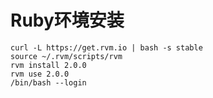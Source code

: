 # Ruby环境安装

``` shell
curl -L https://get.rvm.io | bash -s stable
source ~/.rvm/scripts/rvm
rvm install 2.0.0
rvm use 2.0.0
/bin/bash --login
```

